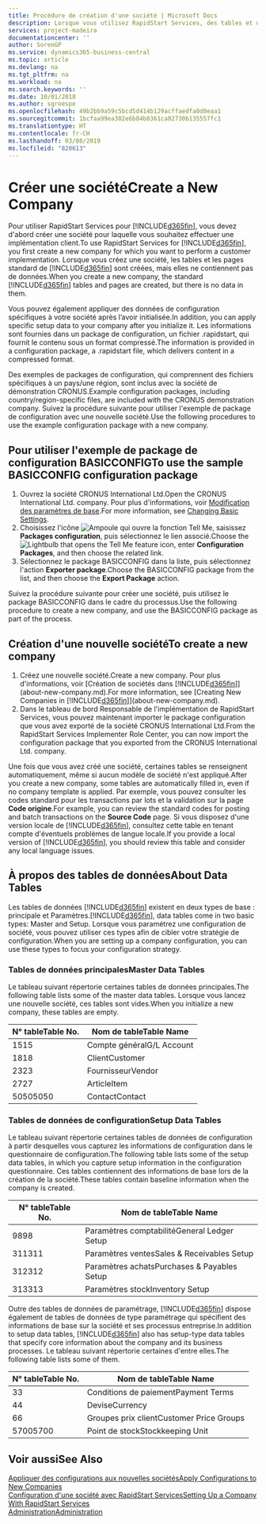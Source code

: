```yaml
---
title: Procédure de création d'une société | Microsoft Docs
description: Lorsque vous utilisez RapidStart Services, des tables et des pages sont créées, mais elles ne contiennent pas de données.
services: project-madeira
documentationcenter: ''
author: SorenGP
ms.service: dynamics365-business-central
ms.topic: article
ms.devlang: na
ms.tgt_pltfrm: na
ms.workload: na
ms.search.keywords: ''
ms.date: 10/01/2018
ms.author: sgroespe
ms.openlocfilehash: 49b2bb9a59c5bcd5d414b129acffaedfa0d0eaa1
ms.sourcegitcommit: 1bcfaa99ea302e6b84b8361ca02730b135557fc1
ms.translationtype: HT
ms.contentlocale: fr-CH
ms.lasthandoff: 03/08/2019
ms.locfileid: "820613"
---
```

# <a name="create-a-new-company"></a><span data-ttu-id="1182f-103">Créer une société</span><span class="sxs-lookup"><span data-stu-id="1182f-103">Create a New Company</span></span>
<span data-ttu-id="1182f-104">Pour utiliser RapidStart Services pour [!INCLUDE[d365fin](includes/d365fin_md.md)], vous devez d'abord créer une société pour laquelle vous souhaitez effectuer une implémentation client.</span><span class="sxs-lookup"><span data-stu-id="1182f-104">To use RapidStart Services for [!INCLUDE[d365fin](includes/d365fin_md.md)], you first create a new company for which you want to perform a customer implementation.</span></span> <span data-ttu-id="1182f-105">Lorsque vous créez une société, les tables et les pages standard de [!INCLUDE[d365fin](includes/d365fin_md.md)] sont créées, mais elles ne contiennent pas de données.</span><span class="sxs-lookup"><span data-stu-id="1182f-105">When you create a new company, the standard [!INCLUDE[d365fin](includes/d365fin_md.md)] tables and pages are created, but there is no data in them.</span></span>

<span data-ttu-id="1182f-106">Vous pouvez également appliquer des données de configuration spécifiques à votre société après l’avoir initialisée.</span><span class="sxs-lookup"><span data-stu-id="1182f-106">In addition, you can apply specific setup data to your company after you initialize it.</span></span> <span data-ttu-id="1182f-107">Les informations sont fournies dans un package de configuration, un fichier .rapidstart, qui fournit le contenu sous un format compressé.</span><span class="sxs-lookup"><span data-stu-id="1182f-107">The information is provided in a configuration package, a .rapidstart file, which delivers content in a compressed format.</span></span>  

<span data-ttu-id="1182f-108">Des exemples de packages de configuration, qui comprennent des fichiers spécifiques à un pays/une région, sont inclus avec la société de démonstration CRONUS.</span><span class="sxs-lookup"><span data-stu-id="1182f-108">Example configuration packages, including country/region-specific files, are included with the CRONUS demonstration company.</span></span> <span data-ttu-id="1182f-109">Suivez la procédure suivante pour utiliser l'exemple de package de configuration avec une nouvelle société.</span><span class="sxs-lookup"><span data-stu-id="1182f-109">Use the following procedures to use the example configuration package with a new company.</span></span>  

## <a name="to-use-the-sample-basicconfig-configuration-package"></a><span data-ttu-id="1182f-110">Pour utiliser l'exemple de package de configuration BASICCONFIG</span><span class="sxs-lookup"><span data-stu-id="1182f-110">To use the sample BASICCONFIG configuration package</span></span>  
1. <span data-ttu-id="1182f-111">Ouvrez la société CRONUS International Ltd.</span><span class="sxs-lookup"><span data-stu-id="1182f-111">Open the CRONUS International Ltd. company.</span></span> <span data-ttu-id="1182f-112">Pour plus d'informations, voir [Modification des paramètres de base](ui-change-basic-settings.md).</span><span class="sxs-lookup"><span data-stu-id="1182f-112">For more information, see [Changing Basic Settings](ui-change-basic-settings.md).</span></span>
2. <span data-ttu-id="1182f-113">Choisissez l'icône ![Ampoule qui ouvre la fonction Tell Me](media/ui-search/search_small.png "Dites-moi ce que vous voulez faire"), saisissez **Packages configuration**, puis sélectionnez le lien associé.</span><span class="sxs-lookup"><span data-stu-id="1182f-113">Choose the ![Lightbulb that opens the Tell Me feature](media/ui-search/search_small.png "Tell me what you want to do") icon, enter **Configuration Packages**, and then choose the related link.</span></span>  
3. <span data-ttu-id="1182f-114">Sélectionnez le package BASICCONFIG dans la liste, puis sélectionnez l'action **Exporter package**.</span><span class="sxs-lookup"><span data-stu-id="1182f-114">Choose the BASICCONFIG package from the list, and then choose the **Export Package** action.</span></span>  

<span data-ttu-id="1182f-115">Suivez la procédure suivante pour créer une société, puis utilisez le package BASICCONFIG dans le cadre du processus.</span><span class="sxs-lookup"><span data-stu-id="1182f-115">Use the following procedure to create a new company, and use the BASICCONFIG package as part of the process.</span></span>  

## <a name="to-create-a-new-company"></a><span data-ttu-id="1182f-116">Création d'une nouvelle société</span><span class="sxs-lookup"><span data-stu-id="1182f-116">To create a new company</span></span>  
1. <span data-ttu-id="1182f-117">Créez une nouvelle société.</span><span class="sxs-lookup"><span data-stu-id="1182f-117">Create a new company.</span></span> <span data-ttu-id="1182f-118">Pour plus d'informations, voir [Création de sociétés dans [!INCLUDE[d365fin](includes/d365fin_md.md)]](about-new-company.md).</span><span class="sxs-lookup"><span data-stu-id="1182f-118">For more information, see [Creating New Companies in [!INCLUDE[d365fin](includes/d365fin_md.md)]](about-new-company.md).</span></span>
2. <span data-ttu-id="1182f-119">Dans le tableau de bord Responsable de l'implémentation de RapidStart Services, vous pouvez maintenant importer le package configuration que vous avez exporté de la société CRONUS International Ltd.</span><span class="sxs-lookup"><span data-stu-id="1182f-119">From the RapidStart Services Implementer Role Center, you can now import the configuration package that you exported from the CRONUS International Ltd. company.</span></span>

<span data-ttu-id="1182f-120">Une fois que vous avez créé une société, certaines tables se renseignent automatiquement, même si aucun modèle de société n'est appliqué.</span><span class="sxs-lookup"><span data-stu-id="1182f-120">After you create a new company, some tables are automatically filled in, even if no company template is applied.</span></span> <span data-ttu-id="1182f-121">Par exemple, vous pouvez consulter les codes standard pour les transactions par lots et la validation sur la page **Code origine**.</span><span class="sxs-lookup"><span data-stu-id="1182f-121">For example, you can review the standard codes for posting and batch transactions on the **Source Code** page.</span></span> <span data-ttu-id="1182f-122">Si vous disposez d'une version locale de [!INCLUDE[d365fin](includes/d365fin_md.md)], consultez cette table en tenant compte d'éventuels problèmes de langue locale.</span><span class="sxs-lookup"><span data-stu-id="1182f-122">If you provide a local version of [!INCLUDE[d365fin](includes/d365fin_md.md)], you should review this table and consider any local language issues.</span></span>

## <a name="about-data-tables"></a><span data-ttu-id="1182f-123">À propos des tables de données</span><span class="sxs-lookup"><span data-stu-id="1182f-123">About Data Tables</span></span>
<span data-ttu-id="1182f-124">Les tables de données [!INCLUDE[d365fin](includes/d365fin_md.md)] existent en deux types de base : principale et Paramètres.</span><span class="sxs-lookup"><span data-stu-id="1182f-124">[!INCLUDE[d365fin](includes/d365fin_md.md)], data tables come in two basic types: Master and Setup.</span></span> <span data-ttu-id="1182f-125">Lorsque vous paramétrez une configuration de société, vous pouvez utiliser ces types afin de cibler votre stratégie de configuration.</span><span class="sxs-lookup"><span data-stu-id="1182f-125">When you are setting up a company configuration, you can use these types to focus your configuration strategy.</span></span>  

### <a name="master-data-tables"></a><span data-ttu-id="1182f-126">Tables de données principales</span><span class="sxs-lookup"><span data-stu-id="1182f-126">Master Data Tables</span></span>  
<span data-ttu-id="1182f-127">Le tableau suivant répertorie certaines tables de données principales.</span><span class="sxs-lookup"><span data-stu-id="1182f-127">The following table lists some of the master data tables.</span></span> <span data-ttu-id="1182f-128">Lorsque vous lancez une nouvelle société, ces tables sont vides.</span><span class="sxs-lookup"><span data-stu-id="1182f-128">When you initialize a new company, these tables are empty.</span></span>  

|<span data-ttu-id="1182f-129">N° table</span><span class="sxs-lookup"><span data-stu-id="1182f-129">Table No.</span></span>|<span data-ttu-id="1182f-130">Nom de table</span><span class="sxs-lookup"><span data-stu-id="1182f-130">Table Name</span></span>|  
|-------------------|--------------------|  
|<span data-ttu-id="1182f-131">15</span><span class="sxs-lookup"><span data-stu-id="1182f-131">15</span></span>|<span data-ttu-id="1182f-132">Compte général</span><span class="sxs-lookup"><span data-stu-id="1182f-132">G/L Account</span></span>|  
|<span data-ttu-id="1182f-133">18</span><span class="sxs-lookup"><span data-stu-id="1182f-133">18</span></span>|<span data-ttu-id="1182f-134">Client</span><span class="sxs-lookup"><span data-stu-id="1182f-134">Customer</span></span>|  
|<span data-ttu-id="1182f-135">23</span><span class="sxs-lookup"><span data-stu-id="1182f-135">23</span></span>|<span data-ttu-id="1182f-136">Fournisseur</span><span class="sxs-lookup"><span data-stu-id="1182f-136">Vendor</span></span>|  
|<span data-ttu-id="1182f-137">27</span><span class="sxs-lookup"><span data-stu-id="1182f-137">27</span></span>|<span data-ttu-id="1182f-138">Article</span><span class="sxs-lookup"><span data-stu-id="1182f-138">Item</span></span>|  
|<span data-ttu-id="1182f-139">5050</span><span class="sxs-lookup"><span data-stu-id="1182f-139">5050</span></span>|<span data-ttu-id="1182f-140">Contact</span><span class="sxs-lookup"><span data-stu-id="1182f-140">Contact</span></span>|  

### <a name="setup-data-tables"></a><span data-ttu-id="1182f-141">Tables de données de configuration</span><span class="sxs-lookup"><span data-stu-id="1182f-141">Setup Data Tables</span></span>  
<span data-ttu-id="1182f-142">Le tableau suivant répertorie certaines tables de données de configuration à partir desquelles vous capturez les informations de configuration dans le questionnaire de configuration.</span><span class="sxs-lookup"><span data-stu-id="1182f-142">The following table lists some of the setup data tables, in which you capture setup information in the configuration questionnaire.</span></span> <span data-ttu-id="1182f-143">Ces tables contiennent des informations de base lors de la création de la société.</span><span class="sxs-lookup"><span data-stu-id="1182f-143">These tables contain baseline information when the company is created.</span></span>  

|<span data-ttu-id="1182f-144">N° table</span><span class="sxs-lookup"><span data-stu-id="1182f-144">Table No.</span></span>|<span data-ttu-id="1182f-145">Nom de table</span><span class="sxs-lookup"><span data-stu-id="1182f-145">Table Name</span></span>|  
|-------------------|--------------------|  
|<span data-ttu-id="1182f-146">98</span><span class="sxs-lookup"><span data-stu-id="1182f-146">98</span></span>|<span data-ttu-id="1182f-147">Paramètres comptabilité</span><span class="sxs-lookup"><span data-stu-id="1182f-147">General Ledger Setup</span></span>|  
|<span data-ttu-id="1182f-148">311</span><span class="sxs-lookup"><span data-stu-id="1182f-148">311</span></span>|<span data-ttu-id="1182f-149">Paramètres ventes</span><span class="sxs-lookup"><span data-stu-id="1182f-149">Sales & Receivables Setup</span></span>|  
|<span data-ttu-id="1182f-150">312</span><span class="sxs-lookup"><span data-stu-id="1182f-150">312</span></span>|<span data-ttu-id="1182f-151">Paramètres achats</span><span class="sxs-lookup"><span data-stu-id="1182f-151">Purchases & Payables Setup</span></span>|  
|<span data-ttu-id="1182f-152">313</span><span class="sxs-lookup"><span data-stu-id="1182f-152">313</span></span>|<span data-ttu-id="1182f-153">Paramètres stock</span><span class="sxs-lookup"><span data-stu-id="1182f-153">Inventory Setup</span></span>|  

<span data-ttu-id="1182f-154">Outre des tables de données de paramétrage, [!INCLUDE[d365fin](includes/d365fin_md.md)] dispose également de tables de données de type paramétrage qui spécifient des informations de base sur la société et ses processus entreprise.</span><span class="sxs-lookup"><span data-stu-id="1182f-154">In addition to setup data tables, [!INCLUDE[d365fin](includes/d365fin_md.md)] also has setup-type data tables that specify core information about the company and its business processes.</span></span> <span data-ttu-id="1182f-155">Le tableau suivant répertorie certaines d'entre elles.</span><span class="sxs-lookup"><span data-stu-id="1182f-155">The following table lists some of them.</span></span>  

|<span data-ttu-id="1182f-156">N° table</span><span class="sxs-lookup"><span data-stu-id="1182f-156">Table No.</span></span>|<span data-ttu-id="1182f-157">Nom de table</span><span class="sxs-lookup"><span data-stu-id="1182f-157">Table Name</span></span>|  
|-------------------|--------------------|  
|<span data-ttu-id="1182f-158">3</span><span class="sxs-lookup"><span data-stu-id="1182f-158">3</span></span>|<span data-ttu-id="1182f-159">Conditions de paiement</span><span class="sxs-lookup"><span data-stu-id="1182f-159">Payment Terms</span></span>|  
|<span data-ttu-id="1182f-160">4</span><span class="sxs-lookup"><span data-stu-id="1182f-160">4</span></span>|<span data-ttu-id="1182f-161">Devise</span><span class="sxs-lookup"><span data-stu-id="1182f-161">Currency</span></span>|  
|<span data-ttu-id="1182f-162">6</span><span class="sxs-lookup"><span data-stu-id="1182f-162">6</span></span>|<span data-ttu-id="1182f-163">Groupes prix client</span><span class="sxs-lookup"><span data-stu-id="1182f-163">Customer Price Groups</span></span>|  
|<span data-ttu-id="1182f-164">5700</span><span class="sxs-lookup"><span data-stu-id="1182f-164">5700</span></span>|<span data-ttu-id="1182f-165">Point de stock</span><span class="sxs-lookup"><span data-stu-id="1182f-165">Stockkeeping Unit</span></span>|

  

## <a name="see-also"></a><span data-ttu-id="1182f-166">Voir aussi</span><span class="sxs-lookup"><span data-stu-id="1182f-166">See Also</span></span>  
[<span data-ttu-id="1182f-167">Appliquer des configurations aux nouvelles sociétés</span><span class="sxs-lookup"><span data-stu-id="1182f-167">Apply Configurations to New Companies</span></span>](admin-apply-configuration-to-new-companies.md)  
[<span data-ttu-id="1182f-168">Configuration d'une société avec RapidStart Services</span><span class="sxs-lookup"><span data-stu-id="1182f-168">Setting Up a Company With RapidStart Services</span></span>](admin-set-up-a-company-with-rapidstart.md)  
[<span data-ttu-id="1182f-169">Administration</span><span class="sxs-lookup"><span data-stu-id="1182f-169">Administration</span></span>](admin-setup-and-administration.md)
